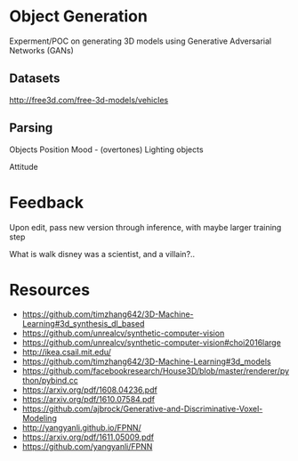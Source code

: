 # Object Generation
Experment/POC on generating 3D models using Generative Adversarial Networks (GANs)

## Datasets
http://free3d.com/free-3d-models/vehicles

## Parsing
Objects
Position
Mood - (overtones)
Lighting 
objects

Attitude

# Feedback
Upon edit, pass new version through inference, with maybe larger training step

What is walk disney was a scientist, and a villain?..

# Resources
- https://github.com/timzhang642/3D-Machine-Learning#3d_synthesis_dl_based
- https://github.com/unrealcv/synthetic-computer-vision
- https://github.com/unrealcv/synthetic-computer-vision#choi2016large
- http://ikea.csail.mit.edu/
- https://github.com/timzhang642/3D-Machine-Learning#3d_models
- https://github.com/facebookresearch/House3D/blob/master/renderer/python/pybind.cc
- https://arxiv.org/pdf/1608.04236.pdf
- https://arxiv.org/pdf/1610.07584.pdf
- https://github.com/ajbrock/Generative-and-Discriminative-Voxel-Modeling
- http://yangyanli.github.io/FPNN/
- https://arxiv.org/pdf/1611.05009.pdf
- https://github.com/yangyanli/FPNN


 
